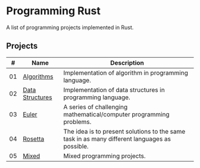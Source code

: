 # Programming Rust

A list of programming projects implemented in Rust.


## Projects

|  #  | Name                                  | Description                                                                                   |
| ----| --------------------------------------| ----------------------------------------------------------------------------------------------|
|  01 | [Algorithms](./README.md)             | Implementation of algorithm in programming language.                                          |
|  02 | [Data Structures](./README.md)        | Implementation of data structures in programming language.                                    |
|  03 | [Euler](https://projecteuler.net)     | A series of challenging mathematical/computer programming problems.                           |
|  04 | [Rosetta](http://www.rosettacode.org) | The idea is to present solutions to the same task in as many different languages as possible. |
|  05 | [Mixed](./mixed/README.md)            | Mixed programming projects.                                                                   |

